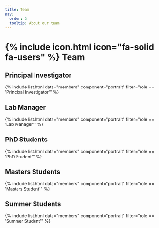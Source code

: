 ```yaml
---
title: Team
nav:
  order: 3
  tooltip: About our team
---
```


# {% include icon.html icon="fa-solid fa-users" %} Team

## Principal Investigator
{% include list.html data="members" component="portrait" filter="role == 'Principal Investigator'" %}

## Lab Manager
{% include list.html data="members" component="portrait" filter="role == 'Lab Manager'" %}

## PhD Students
{% include list.html data="members" component="portrait" filter="role == 'PhD Student'" %}

## Masters Students
{% include list.html data="members" component="portrait" filter="role == 'Masters Student'" %}

## Summer Students
{% include list.html data="members" component="portrait" filter="role == 'Summer Student'" %}
